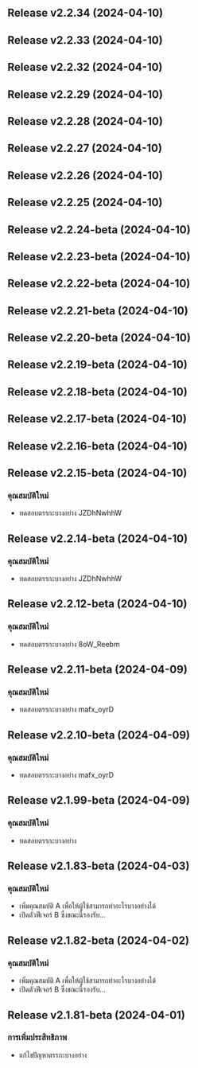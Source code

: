 ## Release v2.2.34 (2024-04-10)

## Release v2.2.33 (2024-04-10)

## Release v2.2.32 (2024-04-10)

## Release v2.2.29 (2024-04-10)

## Release v2.2.28 (2024-04-10)

## Release v2.2.27 (2024-04-10)

## Release v2.2.26 (2024-04-10)

## Release v2.2.25 (2024-04-10)

## Release v2.2.24-beta (2024-04-10)

## Release v2.2.23-beta (2024-04-10)

## Release v2.2.22-beta (2024-04-10)

## Release v2.2.21-beta (2024-04-10)

## Release v2.2.20-beta (2024-04-10)

## Release v2.2.19-beta (2024-04-10)

## Release v2.2.18-beta (2024-04-10)

## Release v2.2.17-beta (2024-04-10)

## Release v2.2.16-beta (2024-04-10)

## Release v2.2.15-beta (2024-04-10)

### คุณสมบัติใหม่

- ทดสอบตรรกะบางอย่าง JZDhNwhhW

## Release v2.2.14-beta (2024-04-10)

### คุณสมบัติใหม่

- ทดสอบตรรกะบางอย่าง JZDhNwhhW

## Release v2.2.12-beta (2024-04-10)

### คุณสมบัติใหม่

- ทดสอบตรรกะบางอย่าง 8oW_Reebm

## Release v2.2.11-beta (2024-04-09)

### คุณสมบัติใหม่

- ทดสอบตรรกะบางอย่าง mafx_oyrD

## Release v2.2.10-beta (2024-04-09)

### คุณสมบัติใหม่

- ทดสอบตรรกะบางอย่าง mafx_oyrD

## Release v2.1.99-beta (2024-04-09)

### คุณสมบัติใหม่

- ทดสอบตรรกะบางอย่าง

## Release v2.1.83-beta (2024-04-03)

### คุณสมบัติใหม่

- เพิ่มคุณสมบัติ A เพื่อให้ผู้ใช้สามารถทำอะไรบางอย่างได้
- เปิดตัวฟีเจอร์ B ซึ่งขณะนี้รองรับ...

## Release v2.1.82-beta (2024-04-02)

### คุณสมบัติใหม่

- เพิ่มคุณสมบัติ A เพื่อให้ผู้ใช้สามารถทำอะไรบางอย่างได้
- เปิดตัวฟีเจอร์ B ซึ่งขณะนี้รองรับ...

## Release v2.1.81-beta (2024-04-01)

### การเพิ่มประสิทธิภาพ

- แก้ไขปัญหาตรรกะบางอย่าง
